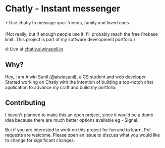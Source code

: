 # Chatly - Instant messenger

⚡ Use chatly to message your friends, family and loved ones.

(Not really, but if enough people use it, I'll probably reach the free firebase limit. This project is part of my software development portfolio.)

🌐 Live at [chatly.alwinsunil.in](https://chatly.alwinsunil.in/)

## Why?

Hey, I am Alwin Sunil [(@alwinsunil)](https://github.com/AlwinSunil), a CS student and web developer. Started working on Chatly with the intention of building a top-notch chat application to advance my craft and build my portfolio.

## Contributing

I haven't planned to make this an open project, since it would be a dumb idea because there are much better options available eg - Signal.

But if you are interested to work on this project for fun and to learn,
Pull requests are welcome. Please open an issue to discuss what you would like to change for significant changes.
